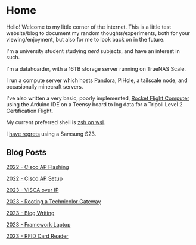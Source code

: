 # Home

Hello! Welcome to my little corner of the internet. This is a little test website/blog to document my random thoughts/experiments, both for your viewing/enjoyment, but also for me to look back on in the future.

I'm a university student studying _nerd_ subjects, and have an interest in such.

I'm a datahoarder, with a 16TB storage server running on TrueNAS Scale.

I run a compute server which hosts [Pandora](posts/pandora.md), PiHole, a tailscale node, and occasionally minecraft servers.

I've also written a very basic, poorly implemented, [Rocket Flight Computer](https://github.com/Cubie87/L2RocketSoftware) using the Arduino IDE on a Teensy board to log data for a Tripoli Level 2 Certification Flight. 

My current preferred shell is [zsh on wsl](posts/shell.md).

I [have regrets](posts/s23bloat.md) using a Samsung S23.


## Blog Posts

[2022 - Cisco AP Flashing](posts/2022-ciscoWAP/ciscoFlash.md)

[2022 - Cisco AP Setup](posts/2022-ciscoWAP/ciscoConfig.md)

[2023 - VISCA over IP](posts/2023-viscaip/viscaOverIP.md)

[2023 - Rooting a Technicolor Gateway](posts/2023-technicolor/technicolor.md)

[2023 - Blog Writing](posts/2023-blogwriting/blogwriting.md)

[2023 - Framework Laptop](posts/2023-frameworkLaptop/frameworkLaptop.md)

[2023 - RFID Card Reader](posts/2023-rfidReader/reader.md)